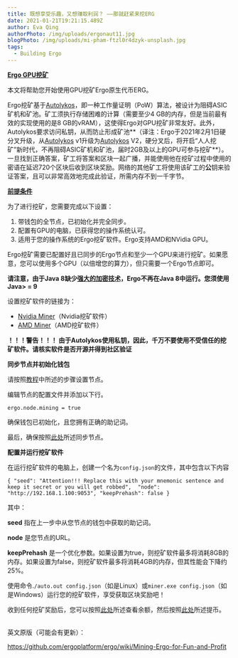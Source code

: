 ```yaml
---
title: 既想享受乐趣，又想赚取利润？ ——那就赶紧来挖ERG
date: 2021-01-21T19:21:15.489Z
author: Eva Qing
authorPhoto: /img/uploads/ergonaut11.jpg
blogPhoto: /img/uploads/mi-pham-ftzl0r4dzyk-unsplash.jpg
tags:
  - Building Ergo
---
```

**[Ergo GPU挖矿](https://github.com/ergoplatform/ergo/wiki/Mining-Ergo-for-Fun-and-Profit#ergo-gpu-mining)**

本文将帮助您开始使用GPU挖矿Ergo原生代币ERG。

Ergo挖矿基于[Autolykos](https://ergoplatform.org/docs/ErgoPow.pdf)，即一种工作量证明（PoW）算法，被设计为阻碍ASIC矿机和矿池。矿工须执行存储困难的计算（需要至少4 GB的内存，但是当前最有效的实现使用的是8 GB的vRAM），这使得Ergo对GPU挖矿非常友好。此外，Autolykos要求访问私钥，从而防止形成矿池**（译注：Ergo于2021年2月1日硬分叉升级，从[Autolykos](https://ergoplatform.org/docs/ErgoPow.pdf) v1升级为[Autolykos](https://ergoplatform.org/docs/ErgoPow.pdf) V2，硬分叉后，将开启“人人挖矿”新时代，不再阻碍ASIC矿机和矿池，届时2GB及以上的GPU可参与挖矿**）。一旦找到正确答案，矿工将答案和区块一起广播，并能使用他在挖矿过程中使用的密语在延迟720个区块后收到区块奖励。网络的其他矿工将使用该矿工的**公**钥来验证答案，且可以非常高效地完成此验证，所需内存不到一千字节。

**[前提条件](https://github.com/ergoplatform/ergo/wiki/Mining-Ergo-for-Fun-and-Profit#prerequisites)**

为了进行挖矿，您需要完成以下设置：

1. 带钱包的全节点，已初始化并完全同步。
2. 配置有GPU的电脑，已获得您的操作系统认可。
3. 适用于您的操作系统的Ergo挖矿软件。Ergo支持AMD和NVidia GPU。

Ergo挖矿需要已配置好且已同步的Ergo节点和至少一个GPU来进行挖矿。如果愿意，您可以使用多个GPU（以倍增您的算力），但只需要一个Ergo节点即可。

**请注意，由于Java 8缺少[强大的加密技术](http://mail.openjdk.java.net/pipermail/security-dev/2016-October/014942.html)，Ergo不再在Java 8中运行。您须使用Java> = 9**

设置挖矿软件的链接为：

* [Nvidia Miner](https://github.com/ergoplatform/cuda-miner)（Nvidia挖矿软件）
* [AMD Miner](https://ergoplatform.org/en/blog/2019_08_07_amd/)（AMD挖矿软件）

**！！！警告！！！ 由于Autolykos使用私钥，因此，千万不要使用不受信任的挖矿软件。请核实软件是否开源并得到社区验证**

**同步节点并初始化钱包**

请按照[教程](https://github.com/ergoplatform/ergo/wiki/Set-up-a-full-node)中所述的步骤设置节点。

编辑节点的配置文件并添加以下行。

`ergo.node.mining = true`

确保钱包已初始化，且您拥有正确的助记词。

最后，确保按照[此处](https://github.com/ergoplatform/ergo/wiki/Set-up-a-full-node#check-if-the-node-is-synced)所述同步节点。

**配置并运行挖矿软件**

在运行挖矿软件的电脑上，创建一个名为`config.json`的文件，其中包含以下内容

`{
    "seed": "Attention!!! Replace this with your mnemonic sentence and keep it secret or you will get robbed", 
    "node": "http://192.168.1.100:9053",
    "keepPrehash": false
}`

其中：

**seed** 指在上一步中从您节点的钱包中获取的助记词。

**node** 是您节点的URL。

**keepPrehash** 是一个优化参数。如果设置为true，则挖矿软件最多将消耗8GB的内存。如果设置为false，则挖矿软件最多将消耗4GB的内存，但其性能会下降约25%。

使用命令.`/auto.out config.json`（如是Linux）或`miner.exe config.json`（如是Windows）运行您的挖矿软件，享受获取区块奖励吧！

收到任何挖矿奖励后，您可以按照[此处](https://github.com/ergoplatform/ergo/wiki/Set-up-a-full-node#check-wallet-balance)所述查看余额，然后按照[此处](https://github.com/ergoplatform/ergo/wiki/Set-up-a-full-node#sending-funds)所述提币。

\
英文原版（可能会有更新）：

<https://github.com/ergoplatform/ergo/wiki/Mining-Ergo-for-Fun-and-Profit>

<!--EndFragment-->
